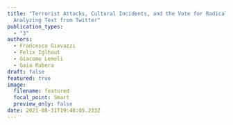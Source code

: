 ```yaml
---
title: "Terrorist Attacks, Cultural Incidents, and the Vote for Radical Parties:
  Analyzing Text from Twitter"
publication_types:
  - "3"
authors:
  - Francesco Giavazzi
  - Felix Iglhaut
  - Giacomo Lemoli
  - Gaia Rubera
draft: false
featured: true
image:
  filename: featured
  focal_point: Smart
  preview_only: false
date: 2021-08-31T19:48:05.233Z
---
```

